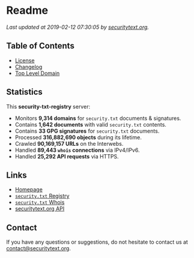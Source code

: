 # Readme

_Last updated at 2019-02-12 07:30:05 by [securitytext.org](https://securitytext.org)._

## Table of Contents

* [License](LICENSE.md)
* [Changelog](CHANGELOG.md)
* [Top Level Domain](TLD.md)

## Statistics

This **security-txt-registry** server:

* Monitors **9,314 domains** for `security.txt` documents & signatures.
* Contains **1,642 documents** with valid `security.txt` contents.
* Contains **33 GPG signatures** for `security.txt` documents.
* Processed **316,882,690 objects** during its lifetime.
* Crawled **90,169,157 URLs** on the Interwebs.
* Handled **89,443 `whois` connections** via IPv4/IPv6.
* Handled **25,292 API requests** via HTTPS.

## Links

* [Homepage](https://securitytext.org)
* [`security.txt` Registry](https://registry.securitytext.org)
* [`security.txt` Whois](https://whois.securitytext.org)
* [securitytext.org API](https://api.securitytext.org)

## Contact

If you have any questions or suggestions, do not hesitate to contact us at contact@securitytext.org.
